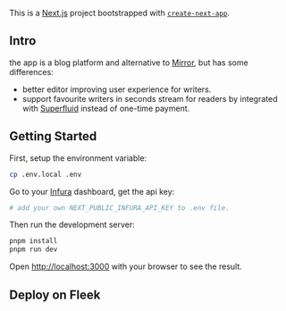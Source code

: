 This is a [Next.js](https://nextjs.org/) project bootstrapped with [`create-next-app`](https://github.com/vercel/next.js/tree/canary/packages/create-next-app).

## Intro

the app is a blog platform and alternative to [Mirror](https://mirror.xyz/), but has some differences:

- better editor improving user experience for writers.
- support favourite writers in seconds stream for readers by integrated with [Superfluid](https://superfluid.finance/) instead of one-time payment.

## Getting Started

First, setup the environment variable:
```bash
cp .env.local .env
```

Go to your [Infura](https://infura.io) dashboard, get the api key:
```bash
# add your own NEXT_PUBLIC_INFURA_API_KEY to .env file.
```

Then run the development server:

```bash
pnpm install
pnpm run dev
```

Open [http://localhost:3000](http://localhost:3000) with your browser to see the result.

## Deploy on Fleek
